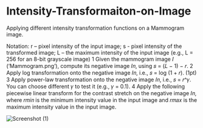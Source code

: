 # Intensity-Transformaiton-on-Image
Applying different intensity transformation functions on a Mammogram image.

Notation: r – pixel intensity of the input image; s - pixel intensity of the transformed image; L – the maximum intensity of the input image (e.g., L = 256 for an 8-bit grayscale image)
1 Given the mammogram image 𝐼 (‘Mammogram.png’), compute its negative image 𝐼𝑛, using 𝑠 = (𝐿 − 1) − 𝑟.
2 Apply log transformation onto the negative image 𝐼𝑛, i.e., 𝑠 = log (1 + 𝑟). (1pt)
3 Apply power-law transformation onto the negative image 𝐼𝑛, i.e., 𝑠 = 𝑟^𝛾. You can choose different 𝛾 to test it (e.g., 𝛾 = 0.1).
4 Apply the following piecewise linear transform for the contrast stretch on the negative image 𝐼𝑛, where 𝑟𝑚𝑖𝑛 is the 
minimum intensity value in the input image and 𝑟𝑚𝑎𝑥 is the maximum intensity value in the input image.

![Screenshot (1)](https://user-images.githubusercontent.com/104661324/222622561-55936732-2111-452b-b8da-0d569f1aea11.png)

